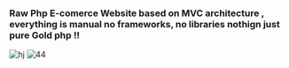 ### Raw Php E-comerce Website based on MVC architecture , everything is manual no frameworks, no libraries nothign just pure Gold php !! 

![hj](https://github.com/LabyedBlanco/ProjectWebPharmacie/assets/126405280/fa72a731-a165-40f6-a878-2328863805b1)
![44](https://github.com/LabyedBlanco/ProjectWebPharmacie/assets/126405280/e543e23d-328d-4e60-80f1-c35d7dbc981f)

